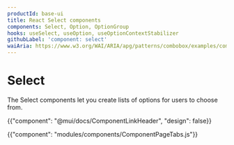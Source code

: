 ```yaml
---
productId: base-ui
title: React Select components
components: Select, Option, OptionGroup
hooks: useSelect, useOption, useOptionContextStabilizer
githubLabel: 'component: select'
waiAria: https://www.w3.org/WAI/ARIA/apg/patterns/combobox/examples/combobox-select-only/
---
```


# Select

<p class="description">The Select components let you create lists of options for users to choose from.</p>

{{"component": "@mui/docs/ComponentLinkHeader", "design": false}}

{{"component": "modules/components/ComponentPageTabs.js"}}

